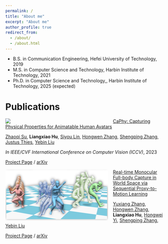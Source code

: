 ```yaml
---
permalink: /
title: "About me"
excerpt: "About me"
author_profile: true
redirect_from: 
  - /about/
  - /about.html
---
```


* B.S. in Communication Engineering, Hefei University of Technology, 2019
* M.S. in Computer Science and Technology, Harbin Institute of Technology, 2021
* Ph.D. in Computer Science and Technology,, Harbin Institute of Technology, 2025 (expected)





Publications
======



<img align="left" src="../images/CaPhy.gif" width="320px" style="padding-right: 15px">[CaPhy: Capturing Physical Properties for Animatable Human Avatars](https://suzhaoqi.github.io/projects/CaPhy/)

[Zhaoqi Su](https://suzhaoqi.github.io/), **Liangxiao Hu**, [Siyou Lin](https://jsnln.github.io/), [Hongwen Zhang](https://hongwenzhang.github.io/), [Shengping Zhang](http://homepage.hit.edu.cn/zhangshengping), [Justus Thies](https://justusthies.github.io/), [Yebin Liu](http://www.liuyebin.com/)

*In IEEE/CVF International Conference on Computer Vision (ICCV)*, 2023

[Project Page](https://suzhaoqi.github.io/projects/CaPhy/) / [arXiv](https://arxiv.org/abs/2308.05925) 



<img align="left" src="../images/proxycap.png" width="320px" height="160px" style="padding-right: 15px">[Real-time Monocular Full-body Capture in World Space via Sequential Proxy-to-Motion Learning](https://liuyebin.com/proxycap/)

[Yuxiang Zhang](https://zhangyux15.github.io/), [Hongwen Zhang](https://hongwenzhang.github.io/), **Liangxiao Hu**, [Hongwei Yi](https://xyyhw.top/), [Shengping Zhang](http://homepage.hit.edu.cn/zhangshengping), [Yebin Liu](http://www.liuyebin.com/)

[Project Page](https://liuyebin.com/proxycap/) / [arXiv](https://arxiv.org/pdf/2307.01200.pdf) 



